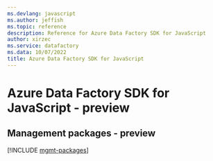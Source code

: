 ```yaml
---
ms.devlang: javascript
ms.author: jeffish
ms.topic: reference
description: Reference for Azure Data Factory SDK for JavaScript
author: xirzec
ms.service: datafactory
ms.data: 10/07/2022
title: Azure Data Factory SDK for JavaScript
---
```

# Azure Data Factory SDK for JavaScript - preview

## Management packages - preview
[!INCLUDE [mgmt-packages](data-factory-mgmt-index.md)]